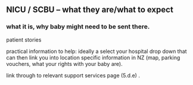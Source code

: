 ## NICU / SCBU – what they are/what to expect

### what it is, why baby might need to be sent there.

patient stories 

practical information to help: ideally a select your hospital drop down that can then link you into location specific information in NZ (map, parking vouchers, what your rights with your baby are).

<!-- TODO: add support services page -->
link through to relevant support services page (5.d.e) .
